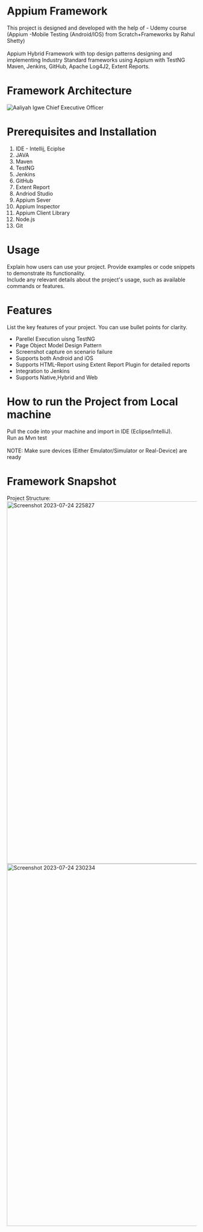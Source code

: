 # Appium Framework
This project is designed and developed with the help of -
Udemy course (Appium -Mobile Testing (Android/IOS) from Scratch+Frameworks by Rahul Shetty)<br><br>
Appium Hybrid Framework with top design patterns designing and implementing Industry Standard frameworks using Appium  with TestNG Maven, Jenkins, GitHub, Apache Log4J2, Extent Reports.

# Framework Architecture
![Aaliyah Igwe Chief Executive Officer](https://github.com/sharful-umair/Appium_Framework/assets/74320548/9d0a44b0-fc1f-41d5-a76f-617187c25f85)

# Prerequisites and Installation
1. IDE - Intellij, Eciplse
2. JAVA
3. Maven
4. TestNG
5. Jenkins
6. GitHub
7. Extent Report
8. Andriod Studio
9. Appium Sever
10. Appium Inspector
11. Appium Client Library
12. Node.js
13. Git

# Usage
Explain how users can use your project. Provide examples or code snippets to demonstrate its functionality. <br>
Include any relevant details about the project's usage, such as available commands or features.

# Features
List the key features of your project. You can use bullet points for clarity.

- Parellel Execution uisng TestNG
- Page Object Model Design Pattern
- Screenshot capture on scenario failure
- Supports both Android and iOS
- Supports HTML-Report using Extent Report Plugin for detailed reports
- Integration to Jenkins
- Supports Native,Hybrid and Web

# How to run the Project from Local machine

Pull the code into your machine and import in IDE (Eclipse/IntelliJ).<br>
Run as Mvn test <br><br>
NOTE: Make sure devices (Either Emulator/Simulator or Real-Device) are ready

# Framework Snapshot

Project Structure:
<img width="960" alt="Screenshot 2023-07-24 225827" src="https://github.com/sharful-umair/Appium_Framework/assets/74320548/007b1bf0-2ead-41af-bcad-12285ae0664d">
<img width="960" alt="Screenshot 2023-07-24 230234" src="https://github.com/sharful-umair/Appium_Framework/assets/74320548/da9c5a1b-1db3-44d1-b48f-8d7967116ab4">


